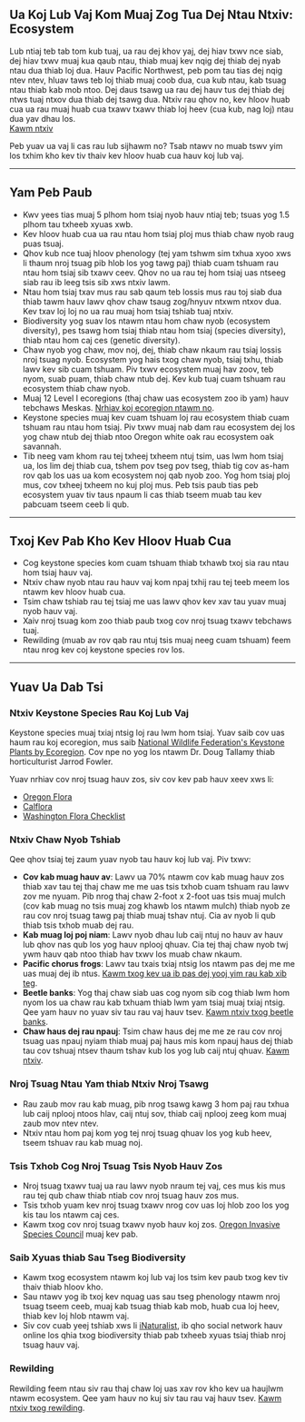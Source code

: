 ## Ua Koj Lub Vaj Kom Muaj Zog Tua Dej Ntau Ntxiv: Ecosystem

Lub ntiaj teb tab tom kub tuaj, ua rau dej khov yaj, dej hiav txwv nce siab, dej hiav txwv muaj kua qaub ntau, thiab muaj kev nqig dej thiab dej nyab ntau dua thiab loj dua. Hauv Pacific Northwest, peb pom tau tias dej nqig ntev ntev, hluav taws teb loj thiab muaj coob dua, cua kub ntau, kab tsuag ntau thiab kab mob ntoo. Dej daus tsawg ua rau dej hauv tus dej thiab dej ntws tuaj ntxov dua thiab dej tsawg dua. Ntxiv rau qhov no, kev hloov huab cua ua rau muaj huab cua txawv txawv thiab loj heev (cua kub, nag loj) ntau dua yav dhau los.  
[Kawm ntxiv](https://blogs.oregonstate.edu/occri/oregon-climate-assessments/)

Peb yuav ua vaj li cas rau lub sijhawm no? Tsab ntawv no muab tswv yim los txhim kho kev tiv thaiv kev hloov huab cua hauv koj lub vaj.

---

## Yam Peb Paub

- Kwv yees tias muaj 5 plhom hom tsiaj nyob hauv ntiaj teb; tsuas yog 1.5 plhom tau txheeb xyuas xwb.
- Kev hloov huab cua ua rau ntau hom tsiaj ploj mus thiab chaw nyob raug puas tsuaj.
- Qhov kub nce tuaj hloov phenology (tej yam tshwm sim txhua xyoo xws li thaum nroj tsuag pib hlob los yog tawg paj) thiab cuam tshuam rau ntau hom tsiaj sib txawv ceev. Qhov no ua rau tej hom tsiaj uas ntseeg siab rau ib leeg tsis sib xws ntxiv lawm.
- Ntau hom tsiaj txav mus rau sab qaum teb lossis mus rau toj siab dua thiab tawm hauv lawv qhov chaw tsaug zog/hnyuv ntxwm ntxov dua. Kev txav loj loj no ua rau muaj hom tsiaj tshiab tuaj ntxiv.
- Biodiversity yog suav los ntawm ntau hom chaw nyob (ecosystem diversity), pes tsawg hom tsiaj thiab ntau hom tsiaj (species diversity), thiab ntau hom caj ces (genetic diversity).
- Chaw nyob yog chaw, mov noj, dej, thiab chaw nkaum rau tsiaj lossis nroj tsuag nyob. Ecosystem yog hais txog chaw nyob, tsiaj txhu, thiab lawv kev sib cuam tshuam. Piv txwv ecosystem muaj hav zoov, teb nyom, suab puam, thiab chaw ntub dej. Kev kub tuaj cuam tshuam rau ecosystem thiab chaw nyob.
- Muaj 12 Level I ecoregions (thaj chaw uas ecosystem zoo ib yam) hauv tebchaws Meskas. [Nrhiav koj ecoregion ntawm no](https://www.epa.gov/eco-research/ecoregions).
- Keystone species muaj kev cuam tshuam loj rau ecosystem thiab cuam tshuam rau ntau hom tsiaj. Piv txwv muaj nab dam rau ecosystem dej los yog chaw ntub dej thiab ntoo Oregon white oak rau ecosystem oak savannah.
- Tib neeg vam khom rau tej txheej txheem ntuj tsim, uas lwm hom tsiaj ua, los lim dej thiab cua, tshem pov tseg pov tseg, thiab tig cov as-ham rov qab los uas ua kom ecosystem noj qab nyob zoo. Yog hom tsiaj ploj mus, cov txheej txheem no kuj ploj mus. Peb tsis paub tias peb ecosystem yuav tiv taus npaum li cas thiab tseem muab tau kev pabcuam tseem ceeb li qub.

---

## Txoj Kev Pab Kho Kev Hloov Huab Cua

- Cog keystone species kom cuam tshuam thiab txhawb txoj sia rau ntau hom tsiaj hauv vaj.
- Ntxiv chaw nyob ntau rau hauv vaj kom npaj txhij rau tej teeb meem los ntawm kev hloov huab cua.
- Tsim chaw tshiab rau tej tsiaj me uas lawv qhov kev xav tau yuav muaj nyob hauv vaj.
- Xaiv nroj tsuag kom zoo thiab paub txog cov nroj tsuag txawv tebchaws tuaj.
- Rewilding (muab av rov qab rau ntuj tsis muaj neeg cuam tshuam) feem ntau nrog kev coj keystone species rov los.

---

## Yuav Ua Dab Tsi

### Ntxiv Keystone Species Rau Koj Lub Vaj

Keystone species muaj txiaj ntsig loj rau lwm hom tsiaj. Yuav saib cov uas haum rau koj ecoregion, mus saib [National Wildlife Federation's Keystone Plants by Ecoregion](https://www.nwf.org/Garden-for-Wildlife/About/Native-Plants/keystone-plants-by-ecoregion). Cov npe no yog los ntawm Dr. Doug Tallamy thiab horticulturist Jarrod Fowler.

Yuav nrhiav cov nroj tsuag hauv zos, siv cov kev pab hauv xeev xws li:

- [Oregon Flora](https://oregonflora.org/)
- [Calflora](https://www.calflora.org/)
- [Washington Flora Checklist](https://burkeherbarium.org/waflora/checklist.php?Category=Endemic)

### Ntxiv Chaw Nyob Tshiab

Qee qhov tsiaj tej zaum yuav nyob tau hauv koj lub vaj. Piv txwv:

- **Cov kab muag hauv av**: Lawv ua 70% ntawm cov kab muag hauv zos thiab xav tau tej thaj chaw me me uas tsis txhob cuam tshuam rau lawv zov me nyuam. Pib nrog thaj chaw 2-foot x 2-foot uas tsis muaj mulch (cov kab muag no tsis muaj zog khawb los ntawm mulch) thiab nyob ze rau cov nroj tsuag tawg paj thiab muaj tshav ntuj. Cia av nyob li qub thiab tsis txhob muab dej rau.
- **Kab muag loj poj niam**: Lawv nyob dhau lub caij ntuj no hauv av hauv lub qhov nas qub los yog hauv nplooj qhuav. Cia tej thaj chaw nyob twj ywm hauv qab ntoo thiab hav txwv los muab chaw nkaum.
- **Pacific chorus frogs**: Lawv tau txais txiaj ntsig los ntawm pas dej me me uas muaj dej ib ntus. [Kawm txog kev ua ib pas dej yooj yim rau kab xib teg](https://extension.oregonstate.edu/news/how-build-simple-pond-native-frogs).
- **Beetle banks**: Yog thaj chaw siab uas cog nyom sib cog thiab lwm hom nyom los ua chaw rau kab txhuam thiab lwm yam tsiaj muaj txiaj ntsig. Qee yam hauv no yuav siv tau rau vaj hauv tsev. [Kawm ntxiv txog beetle banks](http://oregonipm.ippc.orst.edu/Agroecology/NEW_BEETLE_BANK_1.pdf).
- **Chaw haus dej rau npauj**: Tsim chaw haus dej me me ze rau cov nroj tsuag uas npauj nyiam thiab muaj paj haus mis kom npauj haus dej thiab tau cov tshuaj ntsev thaum tshav kub los yog lub caij ntuj qhuav. [Kawm ntxiv](https://www.nwf.org/-/media/Documents/PDFs/Garden-for-Wildlife/Tip-Sheets/Water-Butterfly-Gardens).

### Nroj Tsuag Ntau Yam thiab Ntxiv Nroj Tsawg

- Rau zaub mov rau kab muag, pib nrog tsawg kawg 3 hom paj rau txhua lub caij nplooj ntoos hlav, caij ntuj sov, thiab caij nplooj zeeg kom muaj zaub mov ntev ntev.
- Ntxiv ntau hom paj kom yog tej nroj tsuag qhuav los yog kub heev, tseem tshuav rau kab muag noj.

### Tsis Txhob Cog Nroj Tsuag Tsis Nyob Hauv Zos

- Nroj tsuag txawv tuaj ua rau lawv nyob nraum tej vaj, ces mus kis mus rau tej qub chaw thiab ntiab cov nroj tsuag hauv zos mus.
- Tsis txhob yuam kev nroj tsuag txawv nrog cov uas loj hlob zoo los yog kis tau los ntawm caj ces.
- Kawm txog cov nroj tsuag txawv nyob hauv koj zos. [Oregon Invasive Species Council](https://www.oregoninvasivespeciescouncil.org/infohub) muaj kev pab.

### Saib Xyuas thiab Sau Tseg Biodiversity

- Kawm txog ecosystem ntawm koj lub vaj los tsim kev paub txog kev tiv thaiv thiab hloov kho.
- Sau ntawv yog ib txoj kev nquag uas sau tseg phenology ntawm nroj tsuag tseem ceeb, muaj kab tsuag thiab kab mob, huab cua loj heev, thiab kev loj hlob ntawm vaj.
- Siv cov cuab yeej tshiab xws li [iNaturalist](https://www.inaturalist.org), ib qho social network hauv online los qhia txog biodiversity thiab pab txheeb xyuas tsiaj thiab nroj tsuag hauv vaj.

### Rewilding

Rewilding feem ntau siv rau thaj chaw loj uas xav rov kho kev ua haujlwm ntawm ecosystem. Qee yam hauv no kuj siv tau rau vaj hauv tsev. [Kawm ntxiv txog rewilding](https://www.iucn.org/resources/issues-brief/benefits-and-risks-rewilding).
